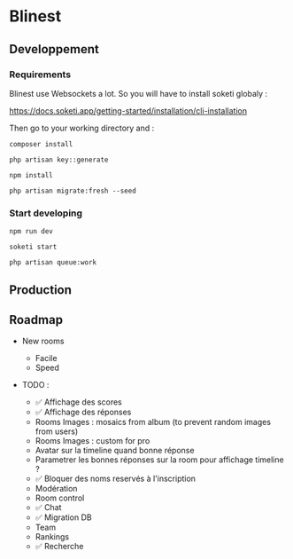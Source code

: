 # Blinest

## Developpement

### Requirements

Blinest use Websockets a lot. So you will have to install soketi globaly :

https://docs.soketi.app/getting-started/installation/cli-installation

Then go to your working directory and :

```
composer install
```

```
php artisan key::generate
```

```
npm install
```

```
php artisan migrate:fresh --seed
```

### Start developing
```
npm run dev
```
```
soketi start
```
```
php artisan queue:work
```

## Production


## Roadmap

- New rooms
	- Facile
	- Speed

- TODO :
	- ✅ Affichage des scores
	- ✅ Affichage des réponses
	- Rooms Images : mosaics from album (to prevent random images from users)
	- Rooms Images : custom for pro
	- Avatar sur la timeline quand bonne réponse
	- Parametrer les bonnes réponses sur la room pour affichage timeline ?
	- ✅ Bloquer des noms reservés à l'inscription
	- Modération
	- Room control
	- ✅ Chat
	- ✅ Migration DB
	- Team
	- Rankings
	- ✅ Recherche
